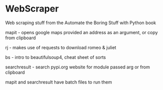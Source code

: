 # WebScraper
Web scraping stuff from the Automate the Boring Stuff with Python book

mapit - opens google maps provided an address as an argument, or copy from clipboard

rj - makes use of requests to download romeo & juliet

bs - intro to beautifulsoup4, cheat sheet of sorts

searchresult - search pypi.org website for module passed arg or from clipboard

mapit and searchresult have batch files to run them
